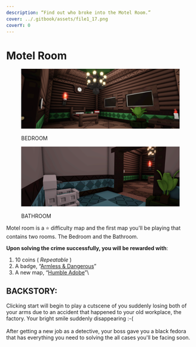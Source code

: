 ```yaml
---
description: “Find out who broke into the Motel Room.”
cover: ../.gitbook/assets/file1_17.png
coverY: 0
---
```


# Motel Room

<div data-full-width="true"><figure><img src="../.gitbook/assets/file1_17.png" alt=""><figcaption><p>BEDROOM</p></figcaption></figure> <figure><img src="../.gitbook/assets/file2_3.png" alt=""><figcaption><p>BATHROOM</p></figcaption></figure></div>

Motel room is a ⭐ difficulty map and the first map you'll be playing that contains two rooms. The Bedroom and the Bathroom.

**Upon solving the crime successfully, you will be rewarded with**:

1. 10 coins ( _Repeatable_ )
2. A badge, “[Armless & Dangerous](../Achievements/Armless\&Dangerous.md)”
3. A new map, “[Humble Adobe](HumbleAbode.md)”\




## BACKSTORY:

Clicking start will begin to play a cutscene of you suddenly losing both of your arms due to an accident that happened to your old workplace, the factory. Your bright smile suddenly disappearing :-(\
\
After getting a new job as a detective, your boss gave you a black fedora that has everything you need to solving the all cases you'll be facing soon.
